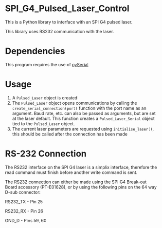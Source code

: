 # SPI_G4_Pulsed_Laser_Control

This is a Python library to interface with an SPI G4 pulsed laser.

This library uses RS232 communication with the laser.

# Dependencies

This program requires the use of [pySerial](https://github.com/pyserial/pyserial)

# Usage

1) A ``Pulsed_Laser`` object is created
2) The ``Pulsed_Laser`` object opens communications by calling the ``create_serial_connection(port)`` function with the port name as an argument. Baud rate, etc. can also be passed as arguments, but are set at the laser default. This function creates a ``Pulsed_Laser_Serial`` object tied to the ``Pulsed_Laser`` object.
3) The current laser parameters are requested using ``initialise_laser()``, this should be called after the connection has been made

# RS-232 Connection

The RS232 interface on the SPI G4 laser is a simplix interface, therefore the read command must finish before another write command is sent.

The RS232 connection can either be made using the SPI G4 Break-out Board accessory (PT-E01628), or by using the following pins on the 64 way D-sub connector:

RS232_TX - Pin 25

RS232_RX - Pin 26

GND_D - Pins 59, 60

